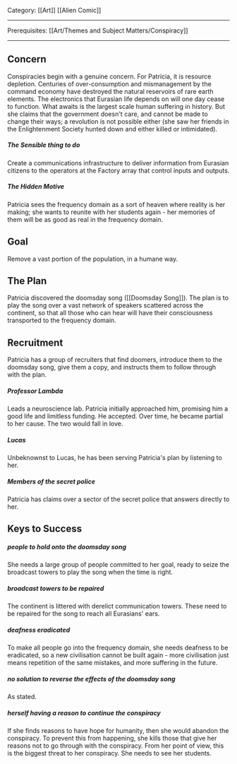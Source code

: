 Category: [[Art]] [[Alien Comic]]
___
Prerequisites: [[Art/Themes and Subject Matters/Conspiracy]]
___
## Concern
Conspiracies begin with a genuine concern. For Patricia, it is resource depletion. Centuries of over-consumption and mismanagement by the command economy have destroyed the natural reservoirs of rare earth elements. The electronics that Eurasian life depends on will one day cease to function. What awaits is the largest scale human suffering in history. But she claims that the government doesn't care, and cannot be made to change their ways; a revolution is not possible either (she saw her friends in the Enlightenment Society hunted down and either killed or intimidated). 
##### The Sensible thing to do
Create a communications infrastructure to deliver information from Eurasian citizens to the operators at the Factory array that control inputs and outputs. 
##### The Hidden Motive
Patricia sees the frequency domain as a sort of heaven where reality is her making; she wants to reunite with her students again - her memories of them will be as good as real in the frequency domain. 
## Goal
Remove a vast portion of the population, in a humane way. 
## The Plan
Patricia discovered the doomsday song ([[Doomsday Song]]). The plan is to play the song over a vast network of speakers scattered across the continent, so that all those who can hear will have their consciousness transported to the frequency domain. 
## Recruitment
Patricia has a group of recruiters that find doomers, introduce them to the doomsday song, give them a copy, and instructs them to follow through with the plan. 
##### Professor Lambda
Leads a neuroscience lab. Patricia initially approached him, promising him a good life and limitless funding. He accepted. Over time, he became partial to her cause. The two would fall in love. 
##### Lucas 
Unbeknownst to Lucas, he has been serving Patricia's plan by listening to her. 
##### Members of the secret police
Patricia has claims over a sector of the secret police that answers directly to her. 
## Keys to Success
##### people to hold onto the doomsday song
She needs a large group of people committed to her goal, ready to seize the broadcast towers to play the song when the time is right. 
##### broadcast towers to be repaired
The continent is littered with derelict communication towers. These need to be repaired for the song to reach all Eurasians' ears. 
##### deafness eradicated
To make all people go into the frequency domain, she needs deafness to be eradicated, so a new civilisation cannot be built again - more civilisation just means repetition of the same mistakes, and more suffering in the future. 
##### no solution to reverse the effects of the doomsday song
As stated. 
##### herself having a reason to continue the conspiracy
If she finds reasons to have hope for humanity, then she would abandon the conspiracy. To prevent this from happening, she kills those that give her reasons not to go through with the conspiracy. From her point of view, this is the biggest threat to her conspiracy. She needs to see her students. 